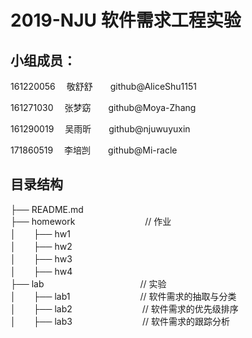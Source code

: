 
# 2019-NJU 软件需求工程实验

## **小组成员**：
161220056 　敬舒舒　　github@AliceShu1151

161271030 　张梦窈　　github@Moya-Zhang

161290019　 吴雨昕　　github@njuwuyuxin

171860519　 李培剀　　github@Mi-racle

## **目录结构**
├── README.md                    
├── homework　　　　　　　　// 作业  
│　　├── hw1  
│　　├── hw2  
│　　├── hw3  
│　　├── hw4  
├── lab　　　　　　　　　　　// 实验  
│　　├── lab1　　　　　　　　// 软件需求的抽取与分类  
│　　├── lab2　　　　　　　　// 软件需求的优先级排序  
│　　├── lab3　　　　　　　　// 软件需求的跟踪分析